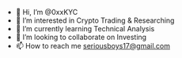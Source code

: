 - 👋 Hi, I’m @0xxKYC
- 👀 I’m interested in Crypto Trading & Researching
- 🌱 I’m currently learning Technical Analysis
- 💞️ I’m looking to collaborate on Investing
- 📫 How to reach me seriousboys17@gmail.com

<!---
0xxKYC/0xxKYC is a ✨ special ✨ repository because its `README.md` (this file) appears on your GitHub profile.
You can click the Preview link to take a look at your changes.
--->
